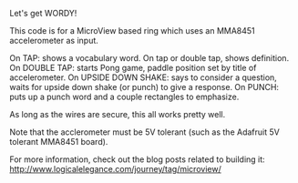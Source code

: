 Let's get WORDY!

This code is for a MicroView based ring which uses an MMA8451 accelerometer as input.

On TAP: shows a vocabulary word. On tap or double tap, shows definition.
On DOUBLE TAP: starts Pong game, paddle position set by title of accelerometer.
On UPSIDE DOWN SHAKE: says to consider a question, waits for upside down shake (or punch) to give a response.
On PUNCH: puts up a punch word and a couple rectangles to emphasize.

As long as the wires are secure, this all works pretty well.

Note that the acclerometer must be 5V tolerant (such as the Adafruit 5V tolerant MMA8451 board).

For more information, check out the blog posts related to building it:
http://www.logicalelegance.com/journey/tag/microview/
